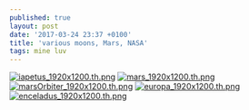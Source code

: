 ```yaml
---
published: true
layout: post
date: '2017-03-24 23:37 +0100'
title: 'various moons, Mars, NASA'
tags: mine luv
---
```

[![iapetus_1920x1200.th.png](//cdn.scrot.moe/images/2017/03/24/iapetus_1920x1200.th.png)](//cdn.scrot.moe/images/2017/03/24/iapetus_1920x1200.png) 
[![mars_1920x1200.th.png](//cdn.scrot.moe/images/2017/03/24/mars_1920x1200.th.png)](//cdn.scrot.moe/images/2017/03/24/mars_1920x1200.png) 
[![marsOrbiter_1920x1200.th.png](//cdn.scrot.moe/images/2017/03/24/marsOrbiter_1920x1200.th.png)](//cdn.scrot.moe/images/2017/03/24/marsOrbiter_1920x1200.png) 
[![europa_1920x1200.th.png](//cdn.scrot.moe/images/2017/03/24/europa_1920x1200.th.png)](//cdn.scrot.moe/images/2017/03/24/europa_1920x1200.png) 
[![enceladus_1920x1200.th.png](//cdn.scrot.moe/images/2017/03/24/enceladus_1920x1200.th.png)](//cdn.scrot.moe/images/2017/03/24/enceladus_1920x1200.png)
